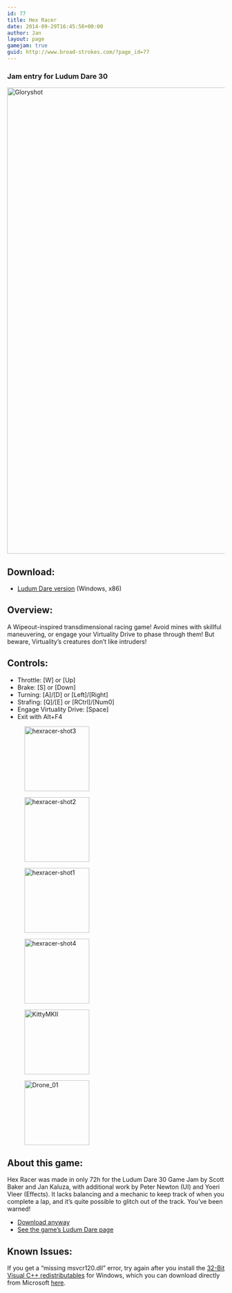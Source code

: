 ```yaml
---
id: 77
title: Hex Racer
date: 2014-09-29T16:45:58+00:00
author: Jan
layout: page
gamejam: true
guid: http://www.broad-strokes.com/?page_id=77
---
```

### Jam entry for Ludum Dare 30

[<img class="alignnone size-full wp-image-80" src="http://www.broad-strokes.com/wordpress/wp-content/uploads/2014/09/Gloryshot.jpg" alt="Gloryshot" width="1920" height="1080" srcset="http://www.broad-strokes.com/wordpress/wp-content/uploads/2014/09/Gloryshot.jpg 1920w, http://www.broad-strokes.com/wordpress/wp-content/uploads/2014/09/Gloryshot-300x169.jpg 300w, http://www.broad-strokes.com/wordpress/wp-content/uploads/2014/09/Gloryshot-1024x576.jpg 1024w" sizes="(max-width: 1920px) 100vw, 1920px" />](http://www.broad-strokes.com/wordpress/wp-content/uploads/2014/09/Gloryshot.jpg)

## Download:

  * [Ludum Dare version](/download/hexracer.zip) (Windows, x86)

## Overview:

A Wipeout-inspired transdimensional racing game! Avoid mines with skillful maneuvering, or engage your Virtuality Drive to phase through them! But beware, Virtuality&#8217;s creatures don&#8217;t like intruders!

## Controls:

  * Throttle: [W] or [Up]
  * Brake: [S] or [Down]
  * Turning: [A]/[D] or [Left]/[Right]
  * Strafing: [Q]/[E] or [RCtrl]/[Num0]
  * Engage Virtuality Drive: [Space]
  * Exit with Alt+F4

<div id='gallery-2' class='gallery galleryid-77 gallery-columns-3 gallery-size-thumbnail'>
  <figure class='gallery-item'>

  <div class='gallery-icon landscape'>
    <a href='http://www.broad-strokes.com/wordpress/wp-content/uploads/2014/09/hexracer-shot3.jpg'><img width="150" height="150" src="http://www.broad-strokes.com/wordpress/wp-content/uploads/2014/09/hexracer-shot3-150x150.jpg" class="attachment-thumbnail size-thumbnail" alt="hexracer-shot3" srcset="http://www.broad-strokes.com/wordpress/wp-content/uploads/2014/09/hexracer-shot3-150x150.jpg 150w, http://www.broad-strokes.com/wordpress/wp-content/uploads/2014/09/hexracer-shot3-500x500.jpg 500w" sizes="(max-width: 150px) 100vw, 150px" /></a>
  </div></figure><figure class='gallery-item'>

  <div class='gallery-icon landscape'>
    <a href='http://www.broad-strokes.com/wordpress/wp-content/uploads/2014/09/hexracer-shot2.jpg'><img width="150" height="150" src="http://www.broad-strokes.com/wordpress/wp-content/uploads/2014/09/hexracer-shot2-150x150.jpg" class="attachment-thumbnail size-thumbnail" alt="hexracer-shot2" srcset="http://www.broad-strokes.com/wordpress/wp-content/uploads/2014/09/hexracer-shot2-150x150.jpg 150w, http://www.broad-strokes.com/wordpress/wp-content/uploads/2014/09/hexracer-shot2-500x500.jpg 500w" sizes="(max-width: 150px) 100vw, 150px" /></a>
  </div></figure><figure class='gallery-item'>

  <div class='gallery-icon landscape'>
    <a href='http://www.broad-strokes.com/wordpress/wp-content/uploads/2014/09/hexracer-shot1.jpg'><img width="150" height="150" src="http://www.broad-strokes.com/wordpress/wp-content/uploads/2014/09/hexracer-shot1-150x150.jpg" class="attachment-thumbnail size-thumbnail" alt="hexracer-shot1" srcset="http://www.broad-strokes.com/wordpress/wp-content/uploads/2014/09/hexracer-shot1-150x150.jpg 150w, http://www.broad-strokes.com/wordpress/wp-content/uploads/2014/09/hexracer-shot1-500x500.jpg 500w" sizes="(max-width: 150px) 100vw, 150px" /></a>
  </div></figure><figure class='gallery-item'>

  <div class='gallery-icon landscape'>
    <a href='http://www.broad-strokes.com/wordpress/wp-content/uploads/2014/09/hexracer-shot4.jpg'><img width="150" height="150" src="http://www.broad-strokes.com/wordpress/wp-content/uploads/2014/09/hexracer-shot4-150x150.jpg" class="attachment-thumbnail size-thumbnail" alt="hexracer-shot4" srcset="http://www.broad-strokes.com/wordpress/wp-content/uploads/2014/09/hexracer-shot4-150x150.jpg 150w, http://www.broad-strokes.com/wordpress/wp-content/uploads/2014/09/hexracer-shot4-500x500.jpg 500w" sizes="(max-width: 150px) 100vw, 150px" /></a>
  </div></figure><figure class='gallery-item'>

  <div class='gallery-icon landscape'>
    <a href='http://www.broad-strokes.com/wordpress/wp-content/uploads/2014/09/KittyMKII.jpg'><img width="150" height="150" src="http://www.broad-strokes.com/wordpress/wp-content/uploads/2014/09/KittyMKII-150x150.jpg" class="attachment-thumbnail size-thumbnail" alt="KittyMKII" srcset="http://www.broad-strokes.com/wordpress/wp-content/uploads/2014/09/KittyMKII-150x150.jpg 150w, http://www.broad-strokes.com/wordpress/wp-content/uploads/2014/09/KittyMKII-500x500.jpg 500w" sizes="(max-width: 150px) 100vw, 150px" /></a>
  </div></figure><figure class='gallery-item'>

  <div class='gallery-icon landscape'>
    <a href='http://www.broad-strokes.com/wordpress/wp-content/uploads/2014/09/Drone_01.jpg'><img width="150" height="150" src="http://www.broad-strokes.com/wordpress/wp-content/uploads/2014/09/Drone_01-150x150.jpg" class="attachment-thumbnail size-thumbnail" alt="Drone_01" srcset="http://www.broad-strokes.com/wordpress/wp-content/uploads/2014/09/Drone_01-150x150.jpg 150w, http://www.broad-strokes.com/wordpress/wp-content/uploads/2014/09/Drone_01-500x500.jpg 500w" sizes="(max-width: 150px) 100vw, 150px" /></a>
  </div></figure>
</div>

## About this game:

Hex Racer was made in only 72h for the Ludum Dare 30 Game Jam by Scott Baker and Jan Kaluza, with additional work by Peter Newton (UI) and Yoeri Vleer (Effects). It lacks balancing and a mechanic to keep track of when you complete a lap, and it&#8217;s quite possible to glitch out of the track. You&#8217;ve been warned!

  * [Download anyway](/download/hexracer.zip)
  * <a href="http://www.ludumdare.com/compo/ludum-dare-30/?action=preview&uid=35382" target="_blank">See the game&#8217;s Ludum Dare page</a>

## Known Issues:

If you get a &#8220;missing msvcr120.dll&#8221; error, try again after you install the <a href="http://www.microsoft.com/en-us/download/details.aspx?id=40784" target="_blank">32-Bit Visual C++ redistributables</a> for Windows, which you can download directly from Microsoft <a href="http://www.microsoft.com/en-us/download/details.aspx?id=40784" target="_blank">here</a>.
